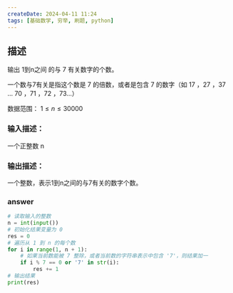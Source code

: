 ```yaml
---
createDate: 2024-04-11 11:24
tags: [基础数学, 穷举, 刷题, python]
---
```

## 描述

输出 1到n之间 的与 7 有关数字的个数。

一个数与7有关是指这个数是 7 的倍数，或者是包含 7 的数字（如 17 ，27 ，37 ... 70 ，71 ，72 ，73...）

数据范围： $1≤n≤30000$ 

### 输入描述：

一个正整数 n

### 输出描述：

一个整数，表示1到n之间的与7有关的数字个数。

### answer
```python
# 读取输入的整数
n = int(input())
# 初始化结果变量为 0
res = 0
# 遍历从 1 到 n 的每个数
for i in range(1, n + 1):
    # 如果当前数能被 7 整除，或者当前数的字符串表示中包含 '7'，则结果加一
    if i % 7 == 0 or '7' in str(i):
        res += 1
# 输出结果
print(res)
```